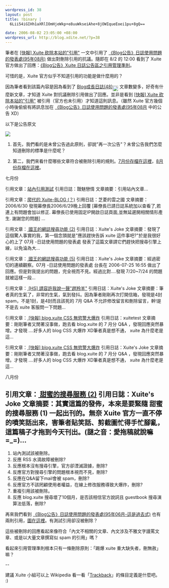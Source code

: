 ```yaml
--- 
wordpress_id: 38
layout: post
title: !binary |
  6Lii54iGIHh1aXRlIOmHjeWkp+e8uuWkseiAhe+8jOWIqueEoei1pu+8gQ==

date: 2006-08-02 23:05:00 +08:00
wordpress_url: http://blog.xdite.net/?p=38
---
```

筆者在  <a href="http://xuite-joke.blogspot.com/2006/08/xuite.html">[快報] Xuite 砍除本站的"引用"</a> 一文中引用了 <a href="/blog/baby/7508327">《Blog公告》日誌使用問題的發表處(95年08月)</a> 做出對刪除引用的抗議。隨即在 8/2 的 12:00 看到了 Xuite 官方做出了回應：<a href="/blog/baby/7523950?st=c&amp;re=list&amp;p=1&amp;w=1833">《Blog公告》Xuite  日誌公告區之引用管理準則</a>。

可惜的是，Xuite 官方似乎不知道引用的功能是做什麼用的？

因為筆者看到該篇內容是因為看到了 <a href="/blog/baby?st=c&amp;re=list&amp;p=1&amp;w=1833">Blog成長日誌(48)</a><img src="http://s.blog.xuite.net/_image/blogIcon18.gif" align="middle" height="18" width="18" /> 文章數變多，好奇有什麼新文章，才知道 Xuite 對抗議刪除引用做出了回應。並非是看到  <a href="http://xuite-joke.blogspot.com/2006/08/xuite.html">[快報] Xuite 砍除本站的"引用"</a> 被引用（官方也未引用）才知道這則訊息。（雖然 Xuite 官方幾個小時後偷偷有將訊息加在 <a href="blog/baby/7508327">《Blog公告》日誌使用問題的發表處(95年08月</a> 中的公告 XD）

以下是公告原文

<img src="http://static.flickr.com/58/204933870_cafb3958b8_o.jpg" />

1. 首先，我們看的是未曾公告過此原則，卻說"再一次公告"？未曾公告我們怎麼知道刪除的標準是什麼呢？


2. 第二，我們來看什麼哪些文章符合被刪除引用的規則。<a href="http://kydd.info/7045124.97.html">7月份存檔在這裡</a>，<a href="http://kydd.info/7508327.htm">8月份存檔在這裡</a>。

七月份

引用文章：<a href="http://blog.xuite.net/ilove02/all/7101414">站內引用測試</a>
引用日誌：靉魅戀情
文章摘要：引用站內文章...

引用文章：<a href="http://blog.xuite.net/sandy_jwy/sky/3918666">爬代的 Xuite-BLOG  (？)</a>
引用日誌：芝菱的雲之國
文章摘要：2006/6/30 發現幕僚長2006/6/29晚上回覆  [幕僚長已請日誌系統加以查看了,若連上有問題會加以修正. 幕僚長已使用固定IP開啟日誌頁面,並無延遲開相關情形產生. 謝謝您的問題] ...

引用文章：<a href="http://blog.xuite.net/xuitejoke/xuitejoke/7452580"> 國王的網誌搜尋功能  (2)</a>
引用日誌：Xuite's Joke
文章摘要：發現了這個驚人事實的我，第一個念頭就是"應該趕快告訴 xuite  這件事吧?"於是我很好心的上了 07月 -日誌使用問題的發表處 發表了這篇文章請它們趕快把搜尋引擎上線，以免淪為大...

引用文章：<a href="http://blog.xuite.net/xuitejoke/xuitejoke/7452960"> 國王的網誌搜尋功能  (5)</a>
引用日誌：Xuite's Joke
文章摘要：經過密切的連續觀察。07月 -日誌使用問題的發表處 台長在 2006-07-25  16:55 做出了回應。但是對我提出的問題，完全視而不見。經過比對....發現 7/20~7/24 的問題就被這樣一段...

引用文章：<a href="http://blog.xuite.net/xuitejoke/xuitejoke/7458070"> [HS]  請容許我說一聲\"趕羚羊\"</a>
引用日誌：Xuite's  Joke
文章摘要：筆者真的生氣了，非常的生氣，氣到發抖。因為筆者剛剛再次打開信箱，發現是4封spam，不是1封，是4封而且該死的 7月 Q&amp;A  不允許修改留言和刪除留言，幹!是不是去 xuite 客服問一下問題...

引用文章：<a href="http://blog.xuite.net/xuitejoke/xtest/7507313"> [快報] blog.xuite CSS 無慾警大爆炸</a>
引用日誌：xuitetest
文章摘要：剛剛筆者又閒著沒事做，跑去看 blog.xuite 的 7 月分 Q&amp;A ，發現回應突然暴增。才發現 ....好多人的 blog CSS 大爆炸 XD筆者真是想不通， xuite 為什麼老是這...

<div>
</div>引用文章：<a href="http://blog.xuite.net/xuitejoke/xuitejoke/7507361"> [快報] blog.xuite CSS 無慾警大爆炸</a>
引用日誌：Xuite's Joke
文章摘要：剛剛筆者又閒著沒事做，跑去看 blog.xuite 的 7 月分 Q&amp;A ，發現回應突然暴增。才發現 ....好多人的 blog CSS 大爆炸 XD筆者真是想不通， xuite 為什麼老是這...

八月份

引用文章：<a href="http://blog.xuite.net/xuitejoke/xuitejoke/7509372"> 甜蜜的搜尋服務 (2)</a>
引用日誌：Xuite's Joke
文章摘要：其實這篇的發佈，本來是要緊隨 甜蜜的搜尋服務 (1) 一起出刊的。無奈 Xuite 官方一直不停的噴笑話出來，害筆者貼笑話、剪截圖忙得手忙腳亂，這篇稿子才拖到今天刊出。(謎之音：愛拖稿就說嘛 =_=)...
----------
1. 站內測試該被刪除。
2. 反應 RSS 水滴故障被刪除?
3. 反應根本沒有搜尋引擎，官方卻湮滅證據，刪除?
4. 反應官方對搜尋引擎的問題根本視而不見，刪除?
5. 反應在Q&amp;A留下mail會被 spam，刪除?
6. 反應官方不該罔顧使用者權益，在線上修改服務導致大爆炸，刪除?
7. 重複引用該被刪除。
8. 反應 blog.xuite 搜尋壞了10個月，是否該相信官方說詞且 guestbook 搜尋演算法低落，刪除?


再來我們看到 <a href="blog/baby/6649041?st=c&amp;re=list&amp;p=1&amp;w=7644">《Blog公告》日誌使用問題的發表處(95年06月-這是過去式)</a> 也有兩則引用，<a href="http://static.flickr.com/58/204957388_b083ecfe8d_o.jpg">圖在這裡</a>。有測試引用卻沒被刪除？


這些被刪除的回應看起來像符合「內文不相關的文章、內文涉及不雅文字謾罵文章、或是以大量文章撰寫似 spam 的引用」嗎？

看起來引用管理準則根本只有一條刪除原則：「踢爆 xuite 重大缺失者，刪無赦」嘛？

--

建議 Xuite 小組可以上 Wikipedia 看一看「<a href="http://zh.wikipedia.org/wiki/TrackBack">Trackback</a>」的條目定義是什麼吧。 :)

